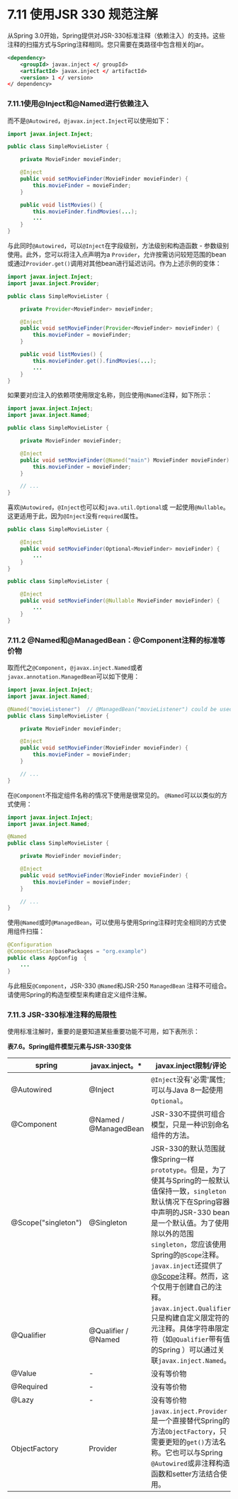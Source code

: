 # 7.11 使用JSR 330 规范注解

从Spring 3.0开始，Spring提供对JSR-330标准注释（依赖注入）的支持。这些注释的扫描方式与Spring注释相同。您只需要在类路径中包含相关的jar。

```xml
<dependency> 
    <groupId> javax.inject </ groupId> 
    <artifactId> javax.inject </ artifactId> 
    <version> 1 </ version> 
</ dependency>
```

### 7.11.1使用@Inject和@Named进行依赖注入

而不是`@Autowired`，`@javax.inject.Inject`可以使用如下：

```java
import javax.inject.Inject;

public class SimpleMovieLister {

    private MovieFinder movieFinder;

    @Inject
    public void setMovieFinder(MovieFinder movieFinder) {
        this.movieFinder = movieFinder;
    }

    public void listMovies() {
        this.movieFinder.findMovies(...);
        ...
    }
}
```

与此同时`@Autowired`，可以`@Inject`在字段级别，方法级别和构造函数 - 参数级别使用。此外，您可以将注入点声明为a `Provider`，允许按需访问较短范围的bean或通过`Provider.get()`调用对其他bean进行延迟访问。作为上述示例的变体：

```java
import javax.inject.Inject;
import javax.inject.Provider;

public class SimpleMovieLister {

    private Provider<MovieFinder> movieFinder;

    @Inject
    public void setMovieFinder(Provider<MovieFinder> movieFinder) {
        this.movieFinder = movieFinder;
    }

    public void listMovies() {
        this.movieFinder.get().findMovies(...);
        ...
    }
}
```

如果要对应注入的依赖项使用限定名称，则应使用`@Named`注释，如下所示：

```java
import javax.inject.Inject;
import javax.inject.Named;

public class SimpleMovieLister {

    private MovieFinder movieFinder;

    @Inject
    public void setMovieFinder(@Named("main") MovieFinder movieFinder) {
        this.movieFinder = movieFinder;
    }

    // ...
}
```

喜欢`@Autowired`，`@Inject`也可以和`java.util.Optional`或 一起使用`@Nullable`。这更适用于此，因为`@Inject`没有`required`属性。

```java
public class SimpleMovieLister {

    @Inject
    public void setMovieFinder(Optional<MovieFinder> movieFinder) {
        ...
    }
}
```

```java
public class SimpleMovieLister {

    @Inject
    public void setMovieFinder(@Nullable MovieFinder movieFinder) {
        ...
    }
}
```

### 7.11.2 @Named和@ManagedBean：@Component注释的标准等价物

取而代之`@Component`，`@javax.inject.Named`或者`javax.annotation.ManagedBean`可以如下使用：

```java
import javax.inject.Inject;
import javax.inject.Named;

@Named("movieListener")  // @ManagedBean("movieListener") could be used as well
public class SimpleMovieLister {

    private MovieFinder movieFinder;

    @Inject
    public void setMovieFinder(MovieFinder movieFinder) {
        this.movieFinder = movieFinder;
    }

    // ...
}
```

在`@Component`不指定组件名称的情况下使用是很常见的。 `@Named`可以以类似的方式使用：

```java
import javax.inject.Inject;
import javax.inject.Named;

@Named
public class SimpleMovieLister {

    private MovieFinder movieFinder;

    @Inject
    public void setMovieFinder(MovieFinder movieFinder) {
        this.movieFinder = movieFinder;
    }

    // ...
}
```

使用`@Named`或时`@ManagedBean`，可以使用与使用Spring注释时完全相同的方式使用组件扫描：

```java
@Configuration
@ComponentScan(basePackages = "org.example")
public class AppConfig  {
    ...
}
```

与此相反`@Component`，JSR-330 `@Named`和JSR-250 `ManagedBean` 注释不可组合。请使用Spring的构造型模型来构建自定义组件注解。

### 7.11.3 JSR-330标准注释的局限性

使用标准注解时，重要的是要知道某些重要功能不可用，如下表所示：



**表7.6。Spring组件模型元素与JSR-330变体**

| spring                | javax.inject。*       | javax.inject限制/评论                                        |
| ------------------- | --------------------- | ------------------------------------------------------------ |
| @Autowired          | @Inject               | `@Inject`没有'必需'属性; 可以与Java 8一起使用`Optional`。    |
| @Component          | @Named / @ManagedBean | JSR-330不提供可组合模型，只是一种识别命名组件的方法。        |
| @Scope("singleton") | @Singleton            | JSR-330的默认范围就像Spring一样`prototype`。但是，为了使其与Spring的一般默认值保持一致，`singleton`默认情况下在Spring容器中声明的JSR-330 bean是一个默认值。为了使用除以外的范围`singleton`，您应该使用Spring的`@Scope`注释。`javax.inject`还提供了 [@Scope](https://download.oracle.com/javaee/6/api/javax/inject/Scope.html)注释。然而，这个仅用于创建自己的注释。 |
| @Qualifier          | @Qualifier / @Named   | `javax.inject.Qualifier`只是构建自定义限定符的元注释。具体字符串限定符（如`@Qualifier`带有值的Spring ）可以通过关联`javax.inject.Named`。 |
| @Value              | -                     | 没有等价物                                                   |
| @Required           | -                     | 没有等价物                                                   |
| @Lazy               | -                     | 没有等价物                                                   |
| ObjectFactory       | Provider              | `javax.inject.Provider`是一个直接替代Spring的方法`ObjectFactory`，只需要更短的`get()`方法名称。它也可以与Spring `@Autowired`或非注释构造函数和setter方法结合使用。 |

